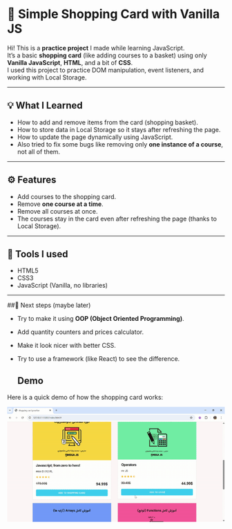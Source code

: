 # 🛒 Simple Shopping Card with Vanilla JS

Hi! This is a **practice project** I made while learning JavaScript.  
It’s a basic **shopping card** (like adding courses to a basket) using only **Vanilla JavaScript**, **HTML**, and a bit of **CSS**.  
I used this project to practice DOM manipulation, event listeners, and working with Local Storage.

---

## 💡 What I Learned

- How to add and remove items from the card (shopping basket).
- How to store data in Local Storage so it stays after refreshing the page.
- How to update the page dynamically using JavaScript.
- Also tried to fix some bugs like removing only **one instance of a course**, not all of them.

---

## ⚙️ Features

- Add courses to the shopping card.
- Remove **one course at a time**.
- Remove all courses at once.
- The courses stay in the card even after refreshing the page (thanks to Local Storage).

---

## 🔧 Tools I used

- HTML5
- CSS3
- JavaScript (Vanilla, no libraries)

---

##🚀 Next steps (maybe later)

- Try to make it using **OOP (Object Oriented Programming)**.
- Add quantity counters and prices calculator.
- Make it look nicer with better CSS.
- Try to use a framework (like React) to see the difference.

  ## Demo

Here is a quick demo of how the shopping card works:

![Shopping Card Demo](shoppingcardpractice-GoogleChrome2025-05-1517-48-31-ezgif.com-crop.gif)


